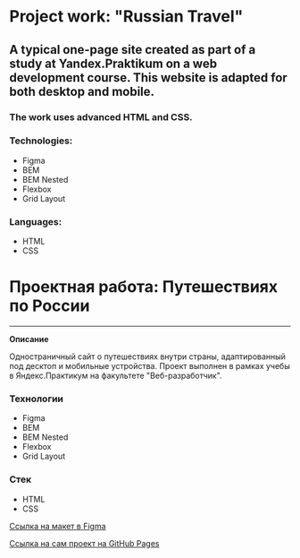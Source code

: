 
# Project work: "Russian Travel"

## A typical one-page site created as part of a study at Yandex.Praktikum on a web development course. This website is adapted for both desktop and mobile.

### The work uses advanced HTML and CSS. 

### Technologies: 
* Figma
* BEM
* BEM Nested
* Flexbox
* Grid Layout

### Languages: 
* HTML 
* CSS

#  Проектная работа: Путешествиях по России

-----

**Описание**

Одностраничный сайт о путешествиях внутри страны, адаптированный под десктоп и мобильные устройства. Проект выполнен в рамках учебы в Яндекс.Практикум на факультете "Веб-разработчик".

### Технологии
* Figma
* BEM
* BEM Nested
* Flexbox
* Grid Layout

### Стек
* HTML
* CSS

[Ссылка на макет в Figma](https://www.figma.com/file/5S2WSbEFL6awjVWJ0NWL8Q/Sprint-3_-Russia-_-desktop-mobile?node-id=28503%3A0)

[Ссылка на сам проект на GitHub Pages](https://madwizz.github.io/russian-travel/)
